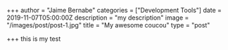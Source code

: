 +++
author = "Jaime Bernabe"
categories = ["Development Tools"]
date = 2019-11-07T05:00:00Z
description = "my description"
image = "/images/post/post-1.jpg"
title = "My awesome coucou"
type = "post"

+++
this is my test